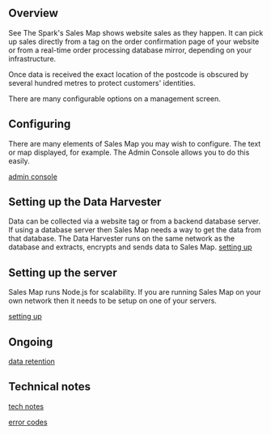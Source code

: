 Overview
--------

See The Spark's Sales Map shows website sales as they happen. It can pick up sales directly from a tag on the order confirmation page of your website or from a real-time order processing database mirror, depending on your infrastructure.

Once data is received the exact location of the postcode is obscured by several hundred metres to protect customers' identities.

There are many configurable options on a management screen.

Configuring
-----------

There are many elements of Sales Map you may wish to configure. The text or map displayed, for example. The Admin Console allows you to do this easily.

[admin console]

Setting up the Data Harvester
-----------------------------

Data can be collected via a website tag or from a backend database server. If using a database server then Sales Map needs a way to get the data from that database. The Data Harvester runs on the same network as the database and extracts, encrypts and sends data to Sales Map. [setting up]

Setting up the server
---------------------

Sales Map runs Node.js for scalability. If you are running Sales Map on your own network then it needs to be setup on one of your servers.

[setting up][1]

Ongoing
-------

[data retention]

Technical notes
---------------

[tech notes]

[error codes]

  [admin console]: Sales_Map:admin_console "wikilink"
  [setting up]: Sales_Map:setting_up "wikilink"
  [1]: Sales_Map:setting_up_server "wikilink"
  [data retention]: Sales_Map:data_retention "wikilink"
  [tech notes]: Sales_Map:tech_notes "wikilink"
  [error codes]: Sales_Map:error_codes "wikilink"